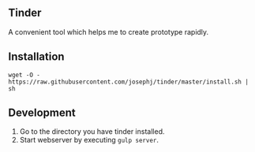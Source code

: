 Tinder
---------

A convenient tool which helps me to create prototype rapidly.

## Installation

```
wget -O - https://raw.githubusercontent.com/josephj/tinder/master/install.sh | sh
```

## Development

1. Go to the directory you have tinder installed.
1. Start webserver by executing `gulp server`.

